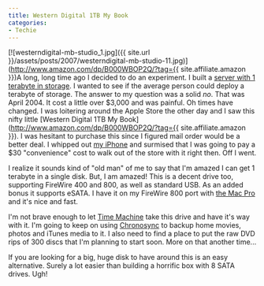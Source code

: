 ```yaml
---
title: Western Digital 1TB My Book
categories:
- Techie
---
```


[![westerndigital-mb-studio_1.jpg]({{ site.url }}/assets/posts/2007/westerndigital-mb-studio-11.jpg)](http://www.amazon.com/dp/B000WBOP2Q/?tag={{ site.affiliate.amazon }})A long, long time ago I decided to do an experiment. I built a [server with 1 terabyte in storage](/thingelstad/project-terabyte). I wanted to see if the average person could deploy a terabyte of storage. The answer to my question was a solid _no_. That was April 2004. It cost a little over $3,000 and was painful. Oh times have changed.
I was loitering around the Apple Store the other day and I saw this nifty little [Western Digital 1TB My Book](http://www.amazon.com/dp/B000WBOP2Q/?tag={{ site.affiliate.amazon }}). I was hesitant to purchase this since I figured mail order would be a better deal. I whipped out [my iPhone](/thingelstad/i-got-my-iphone) and surmised that I was going to pay a $30 "convenience" cost to walk out of the store with it right then. Off I went.

I realize it sounds kind of "old man" of me to say that I'm amazed I can get 1 terabyte in a single disk. But, I am amazed! This is a decent drive too, supporting FireWire 400 and 800, as well as standard USB. As an added bonus it supports eSATA. I have it on my FireWire 800 port with [the Mac Pro](/thingelstad/mac-pro-in-the-house) and it's nice and fast.

I'm not brave enough to let [Time Machine](http://www.apple.com/macosx/features/timemachine.html) take this drive and have it's way with it. I'm going to keep on using [Chronosync](http://www.econtechnologies.com/site/Pages/ChronoSync/chrono_overview.html) to backup home movies, photos and iTunes media to it. I also need to find a place to put the raw DVD rips of 300 discs that I'm planning to start soon. More on that another time...

If you are looking for a big, huge disk to have around this is an easy alternative. Surely a lot easier than building a horrific box with 8 SATA drives. Ugh!
